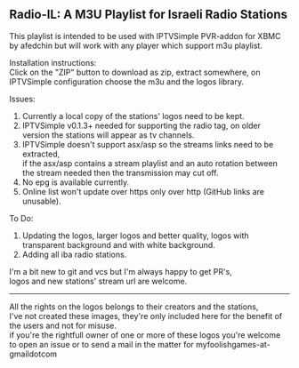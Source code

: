 Radio-IL: A M3U Playlist for Israeli Radio Stations
---------------------------------------------------

This playlist is intended to be used with IPTVSimple PVR-addon for XBMC by afedchin but will work with any player which support m3u playlist.  


Installation instructions:   
Click on the "ZIP" button to download as zip, extract somewhere, on IPTVSimple configuration choose the m3u and the logos library.


Issues:  
1. Currently a local copy of the stations' logos need to be kept.  
2. IPTVSimple v0.1.3+ needed for supporting the radio tag, on older version the stations will appear as tv channels.  
3. IPTVSimple doesn't support asx/asp so the streams links need to be extracted,  
   if the asx/asp contains a stream playlist and an auto rotation between the stream needed then the transmission may cut off.  
4. No epg is available currently.  
5. Online list won't update over https only over http (GitHub links are unusable).  

To Do:  
1. Updating the logos, larger logos and better quality, logos with transparent background and with white background.  
2. Adding all iba radio stations.  

I'm a bit new to git and vcs but I'm always happy to get PR's,  
logos and new stations' stream url are welcome.  


-----------------------------------------------------------------------------

All the rights on the logos belongs to their creators and the stations,  
I've not created these images, they're only included here for the benefit of the users and not for misuse.  
if you're the rightfull owner of one or more of these logos you're welcome to open an issue or to send a mail in the matter for myfoolishgames-at-gmaildotcom

